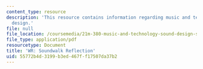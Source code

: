 ```yaml
---
content_type: resource
description: 'This resource contains information regarding music and technology: Sound
  design.'
file: null
file_location: /coursemedia/21m-380-music-and-technology-sound-design-spring-2016/55772b4d3199b3ed467ff17507da37b2_MIT21M_380S16_assn_wr.pdf
file_type: application/pdf
resourcetype: Document
title: 'WR: Soundwalk Reflection'
uid: 55772b4d-3199-b3ed-467f-f17507da37b2
---
```

